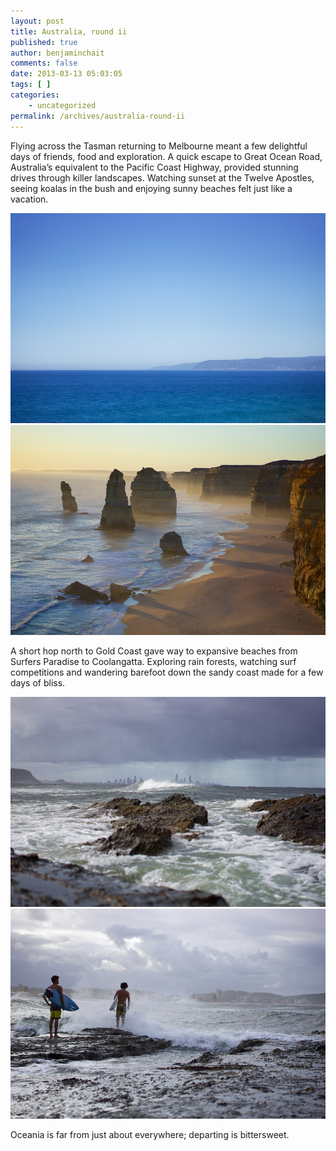 ```yaml
---
layout: post
title: Australia, round ii
published: true
author: benjaminchait
comments: false
date: 2013-03-13 05:03:05
tags: [ ]
categories:
    - uncategorized
permalink: /archives/australia-round-ii
---
```

Flying across the Tasman returning to Melbourne meant a few delightful days of friends, food and exploration. A quick escape to Great Ocean Road, Australia’s equivalent to the Pacific Coast Highway, provided stunning drives through killer landscapes. Watching sunset at the Twelve Apostles, seeing koalas in the bush and enjoying sunny beaches felt just like a vacation.


![Australian coastline][1] 
![Twelve Apostles][2] 

A short hop north to Gold Coast gave way to expansive beaches from Surfers Paradise to Coolangatta. Exploring rain forests, watching surf competitions and wandering barefoot down the sandy coast made for a few days of bliss.


![Surfers Paradise in distance][3] 
![Surfers][4] 

Oceania is far from just about everywhere; departing is bittersweet.

 [1]: /wp-content/uploads/media/img/2013/03/australia-round-ii/DSC03567.jpg
 [2]: /wp-content/uploads/media/img/2013/03/australia-round-ii/DSC03595.jpg
 [3]: /wp-content/uploads/media/img/2013/03/australia-round-ii/DSC03670.jpg
 [4]: /wp-content/uploads/media/img/2013/03/australia-round-ii/DSC03674.jpg